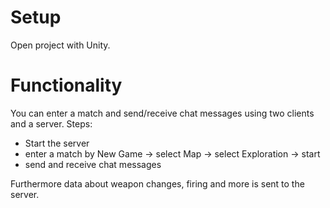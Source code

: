 # Setup
Open project with Unity.

# Functionality

You can enter a match and send/receive chat messages using two clients and a server.
Steps:
- Start the server
- enter a match by New Game -> select Map -> select Exploration -> start
- send and receive chat messages

Furthermore data about weapon changes, firing and more is sent to the server.

